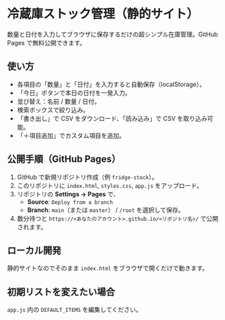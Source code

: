 # 冷蔵庫ストック管理（静的サイト）

数量と日付を入力してブラウザに保存するだけの超シンプル在庫管理。GitHub Pages で無料公開できます。

## 使い方
- 各項目の「数量」と「日付」を入力すると自動保存（localStorage）。
- 「今日」ボタンで本日の日付を一発入力。
- 並び替え：名前 / 数量 / 日付。
- 検索ボックスで絞り込み。
- 「書き出し」で CSV をダウンロード、「読み込み」で CSV を取り込み可能。
- 「＋項目追加」でカスタム項目を追加。

## 公開手順（GitHub Pages）
1. GitHub で新規リポジトリ作成（例 `fridge-stock`）。
2. このリポジトリに `index.html`, `styles.css`, `app.js` をアップロード。
3. リポジトリの **Settings → Pages** で、
   - **Source**: `Deploy from a branch`
   - **Branch**: `main`（または `master`） / `/root`
   を選択して保存。
4. 数分待つと `https://<あなたのアカウント>.github.io/<リポジトリ名>/` で公開されます。

## ローカル開発
静的サイトなのでそのまま `index.html` をブラウザで開くだけで動きます。

## 初期リストを変えたい場合
`app.js` 内の `DEFAULT_ITEMS` を編集してください。
